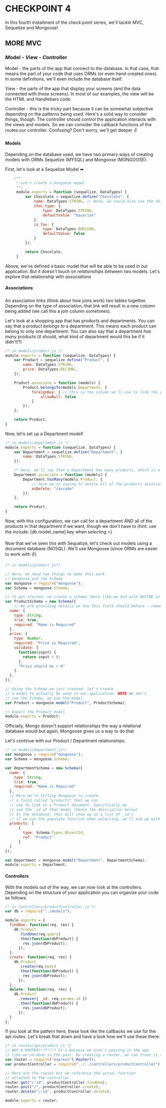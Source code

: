 # CHECKPOINT 4
In this fourth installment of the check point series, we'll tackle MVC, Sequelize and Mongoose!
## MORE MVC
### *M*odel - *V*iew - *C*ontroller

Model - the parts of the app that connect to the database. In that case, that means the part of your code that uses ORMs (or even hand-created ones). In some definitions, we'll even include the database itself.

View - the parts of the app that display your screens (and the data connected with those screens). In most of our examples, the view will be the HTML and Handlebars code.

Controller - this is the tricky part because it can be somewhat subjective depending on the patterns being used. Here's a solid way to consider things, though. The controller should control the application interacts with the views and models. So we can consider the callback functions of the routes our controller. Confusing? Don't worry, we'll get deeper ✌

#### Models
Depending on the database used, we have two primary ways of creating models with ORMs Sequelize (MYSQL) and Mongoose (MONGOOSE).

First, let's look at a Sequelize Model ➡
```JavaScript
    /**
     * Let's create a mongoose model
     **/
     module.exports = function (sequelize, DataTypes) {
         var Chocolate = sequelize.define("Chocolate", {
             name: DataTypes.STRING, // Note, we could also use the object structure to provide MORE details about this column!
             choc_type: {
                 type: DataTypes.STRING,
                 defaultValue: "bavarian"
             },
             is_fav: {
                 type: DataTypes.BOOLEAN,
                 defaultValue: false
             }
         });

         return Chocolate;
     }
```
Above, we've defined a basic model that will be able to be used in our application. But it doesn't touch on _relationships_ between two models. Let's explore that relationship with _associations_

##### Associations
An association links (think about how joins work) two tables together. Depending on the type of association, that link will result in a new column being added (we call this a join column sometimes).

Let's look at a shopping app that has products and departments. You can say that a product _belongs to_ a department. This means each product can belong to only one department. You can also say that a department _has many_ products (it should, what kind of department would this be if it didn't!?)

```JavaScript
/* in models/product.js */
module.exports = function (sequelize, DataTypes) {
    var Product = sequelize.define("Product", {
        name: DataTypes.STRING,
        price: DataTypes.DECIMAL,
    });

    Product.associate = function (models) {
        Product.belongsTo(models.Department, {
            foreignKey: { // this is the column we'll use to link the product to a department (so we don't want it to be null)
                allowNull: false
            }
        });
    };

    return Product;
}
```

Now, let's set up a Department model!

```JavaScript
/* in models/department.js */
module.exports = function (sequelize, DataTypes) {
    var Department = sequelize.define("Department", {
        name: DataTypes.STRING,
    });

    /* Here, we'll say that a Department has many products, which is a natural state since we want to be able to find lots of products in a given department */
    Department.associate = function (models) {
        Department.hasMany(models.Product, {
            // here we're saying to delete all of the products associated with this department when the DEPARTMENT is deleted.
            onDelete: "cascade"
        });
    };

    return Product;
}

```
Now, with this configuration, we can call for a department AND all of the products in that department if we want, though we don't have to (hint: use the include: [db.model_name] key when selecting ⭐)

Now that we've seen this with Sequelize, let's check out models using a document database (NOSQL). We'll use Mongoose (since ORMs are easier to work with ✌)

```JavaScript
/* in models/product.js*/

// Here, we need two things to make this work
// mongoose and the Schema
var mongoose = require("mongoose");
var Schema = mongoose.Schema;

// To get started, we create a schema (much like we did with DEFINE in sequelize) that will represent our model
var ProductSchema = new Schema({
    // We are providing details on how this field should behave - remember Mongo doesn't have rules, we use mongoose to fill in the gap
  name: {
    type: String,
    trim: true,
    required: "Name is Required"
  },
  price: {
    type: Number,
    required: "Price is Required",
    validate: [
      function(input) {
        return input > 0;
      },
      "Price should be > 0"
    ]
  },
});

// Using the Schema we just created, let's create
// a model to actually be used in our application. NOTE We don't
// use the Schema, we use the model.
var Product = mongoose.model("Product", ProductSchema);

// Export the Product model
module.exports = Product;
```

Officially, Mongo doesn't support relationships the way a relational database would but again, Mongoose gives us a way to do that.

Let's continue with our Product / Department relationships.
```JavaScript
/* in models/department.js*/
var mongoose = require("mongoose");
var Schema = mongoose.Schema;

var DepartmentSchema = new Schema({
  name: {
    type: String,
    trim: true,
    required: "Name is Required"
  },
  // Here we're telling Mongoose to create
  // a field called "products" that we can
  // use to link to a Product document. Specifically we
  // use the _id of that model (hence the description below)
  // In the database, this will show up as a list of _id's
  // if we use the populate function when selecting, we'll end up with the actual Product.
  products: [
      {
        type: Schema.Types.ObjectId,
        ref: "Product"
      }
  ]
});

var Department = mongoose.model("Department", DepartmentSchema);
module.exports = Department;
```


#### Controllers
With the models out of the way, we can now look at the controllers. Depending on the structure of your application you can organize your code as follows:

```JavaScript
/* in controllers/productController.js */
var db = require("../models");

module.exports = {
  findOne: function(req, res) {
    db.Product
      .findOne(req.query)
      .then(function(dbProduct) {
        res.json(dbProduct);
      });
  },
  create: function(req, res) {
    db.Product
      .create(req.body)
      .then(function(dbProduct) {
        res.json(dbProduct);
      });
  },
  delete: function(req, res) {
    db.Product
      .remove({ _id: req.params.id })
      .then(function(dbProduct) {
        res.json(dbProduct);
      });
  }
};
```
If you look at the pattern here, these look like the callbacks we use for the api routes. Let's break that down and have a look how we'll use these there:

```JavaScript
/* in routes/api/product.js */
// WHY A ROUTER?!??!?!? It's because we aren't passing in the app
// like we've done in the past. By creating a router, we can treat it the same as we would the app.
var router = require("express").Router();
var productController = require("../../controllers/productController");

// Here are the routes but we reference the actual function 
// attached to the controller.
router.get("/:id", productController.findOne);
router.post("/", productController.create);
router.delete("/:id", productController.delete);

module.exports = router;
```
